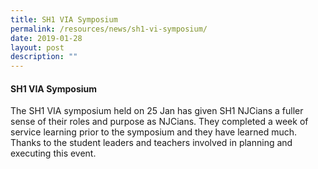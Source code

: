 ```yaml
---
title: SH1 VIA Symposium
permalink: /resources/news/sh1-vi-symposium/
date: 2019-01-28
layout: post
description: ""
---
```

#### SH1 VIA Symposium

The SH1 VIA symposium held on 25 Jan has given SH1 NJCians a fuller sense of their roles and purpose as NJCians. They completed a week of service learning prior to the symposium and they have learned much. Thanks to the student leaders and teachers involved in planning and executing this event.


